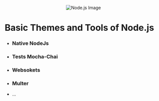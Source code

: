 


<p align="center">
  <img src="https://static-00.iconduck.com/assets.00/node-js-icon-454x512-nztofx17.png" alt="Node.js Image">
</p>


# Basic Themes and Tools of Node.js

- ### Native NodeJs
- ### Tests Mocha-Chai
- ### Websokets
- ### Multer 
- ...
